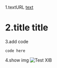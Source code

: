 1.textURL
[text](http://demo/)	

2.title 
title
===== 

3.add code 
``` 
code here
``` 

4.show img 
![Test XIB](img)